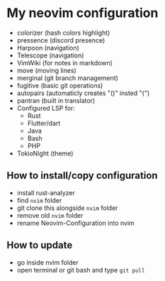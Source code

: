 # My neovim configuration
- colorizer (hash colors highlight)
- pressence (discord presence)
- Harpoon (navigation)
- Telescope (navigation)
- VimWiki (for notes in markdown)
- move (moving lines)
- merginal (git branch management)
- fugitive (basic git operations)
- autopairs (automaticly creates "()" insted "(")
- pantran (built in translator)
- Configured LSP for:
  - Rust
  - Flutter/dart
  - Java
  - Bash
  - PHP
- TokioNight (theme)
## How to install/copy configuration
- install rust-analyzer
- find ``nvim`` folder
- git clone this alongside ``nvim`` folder
- remove old ``nvim`` folder
- rename Neovim-Configuration into nvim
## How to update 
- go inside nvim folder 
- open terminal or git bash and type ``git pull``
